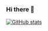 ### Hi there 👋


[![GitHub stats](https://github-readme-stats.vercel.app/api?username=StaroMoon&count_private=true&theme=onedark&show_icons=true)](https://github.com/anuraghazra/github-readme-stats)
<!-- [![Top Langs](https://github-readme-stats.vercel.app/api/top-langs/?username=StaroMoon&count_private=true&layout=compact&theme=onedark)](https://github.com/anuraghazra/github-readme-stats) -->
<!--
**StaroMoon/StaroMoon** is a ✨ _special_ ✨ repository because its `README.md` (this file) appears on your GitHub profile.

Here are some ideas to get you started:

- 🔭 I’m currently working on ...
- 🌱 I’m currently learning ...
- 👯 I’m looking to collaborate on ...
- 🤔 I’m looking for help with ...
- 💬 Ask me about ...
- 📫 How to reach me: ...
- 😄 Pronouns: ...
- ⚡ Fun fact: ...
-->
